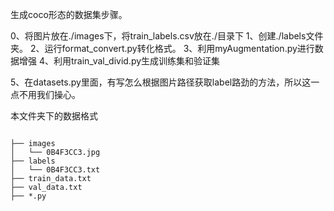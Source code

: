

生成coco形态的数据集步骤。

0、将图片放在./images下，将train_labels.csv放在./目录下
1、创建./labels文件夹。
2、运行format_convert.py转化格式。
3、利用myAugmentation.py进行数据增强
4、利用train_val_divid.py生成训练集和验证集


5、在datasets.py里面，有写怎么根据图片路径获取label路劲的方法，所以这一点不用我们操心。

本文件夹下的数据格式

```angular2html

├── images
│   └── 0B4F3CC3.jpg
├── labels
│   └── 0B4F3CC3.txt
├── train_data.txt
├── val_data.txt
├── *.py

```